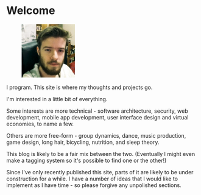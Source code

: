 Welcome
=======

<figure class="right">
    <a href="/img/portrait.png">
        <img alt="Peter Henry Portrait" title="I have probably not cut my hair since this picture was taken." src="/img/portrait.png" width="33%">
    </a>
    <figcaption>
    </figcaption>
</figure>

I program.  This site is where my thoughts and projects go.

I'm  interested in a little bit of everything.

Some interests are more technical - software architecture, security, web development, mobile app development, user interface design and virtual economies, to name a few.

Others are more free-form - group dynamics, dance, music production, game design, long hair, bicycling, nutrition, and sleep theory.

This blog is likely to be a fair mix between the two. (Eventually I might even make a tagging system so it's possible to find one or the other!)

Since I've only recently published this site, parts of it are likely to be under construction for a while.  I have a number of ideas that I would like to implement as I have time - so please forgive any unpolished sections.
